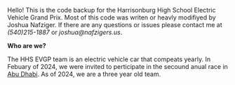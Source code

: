 Hello! This is the code backup for the Harrisonburg High School Electric Vehicle Grand Prix.
Most of this code was writen or heavly modifiyed by Joshua Nafziger. If there are any questions or issues please contact me at _(540)215-1887_ or _joshua@nafzigers.us_. 

**Who are we?**

The HHS EVGP team is an electric vehicle car that compeats yearly. In Febuary of 2024, we were invited to perticipate in the secound anual race in [Abu Dhabi](https://fmc.globaleee.org/). As of 2024, we are a three year old team. 
